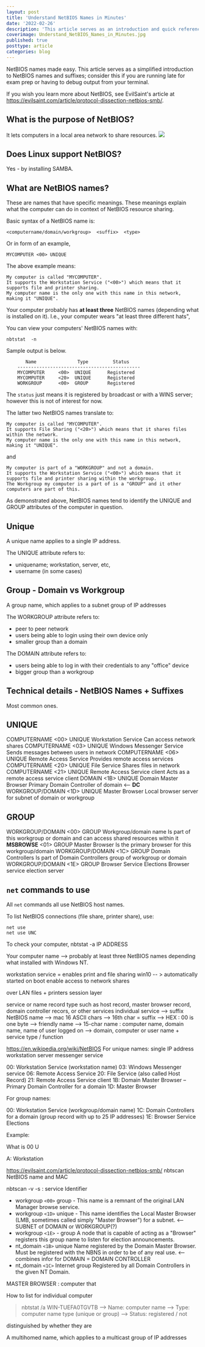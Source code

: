 ```yaml
---
layout: post
title: 'Understand NetBIOS Names in Minutes'
date: '2022-02-26'
description: 'This article serves as an introduction and quick reference to NetBIOS names'
coverimage: Understand_NetBIOS_Names_in_Minutes.jpg
published: true
posttype: article
categories: blog
---
```


NetBIOS names made easy. This article serves as a simplified introduction to NetBIOS names and suffixes; consider this if you are running late for exam prep or having to debug output from your terminal.

If you wish you learn more about NetBIOS, see EvilSaint's article at https://evilsaint.com/article/protocol-dissection-netbios-smb/.

## What is the purpose of NetBIOS?

It lets computers in a local area network to share resources.
<img src="/static/832745c2-95cc-45f6-a712-56f0da41b6e4.png">
![]()

## Does Linux support NetBIOS?

Yes - by installing SAMBA. 

## What are NetBIOS names?

These are names that have specific meanings. These meanings explain what the computer can do in context of NetBIOS resource sharing. 

Basic syntax of a NetBIOS name is:

```
<computername/domain/workgroup>  <suffix>  <type>
```

Or in form of an example,

```
MYCOMPUTER <00> UNIQUE
```

The above example means:

```
My computer is called "MYCOMPUTER". 
It supports the Workstation Service ("<00>") which means that it supports file and printer sharing.
My computer name is the only one with this name in this network, making it "UNIQUE".
```

Your computer probably has <b>at least three</b> NetBIOS names (depending what is installed on it). I.e., your computer wears "at least three different hats",  

You can view your computers' NetBIOS names with:

```
nbtstat  -n
```

Sample output is below.

```
       Name               Type         Status
    ---------------------------------------------
    MYCOMPUTER     <00>  UNIQUE      Registered
    MYCOMPUTER     <20>  UNIQUE      Registered
    WORKGROUP      <00>  GROUP       Registered
```

The `status` just means it is registered by broadcast or with a WINS server; however this is not of interest for now.

The latter two NetBIOS names translate to:

```
My computer is called "MYCOMPUTER". 
It supports File Sharing ("<20>") which means that it shares files within the network. 
My computer name is the only one with this name in this network, making it "UNIQUE".
```

and

```
My computer is part of a "WORKGROUP" and not a domain. 
It supports the Workstation Service ("<00>") which means that it supports file and printer sharing within the workgroup. 
The Workgroup my computer is a part of is a "GROUP" and it other computers are part of this.
```

As demonstrated above, NetBIOS names tend to identify the UNIQUE and GROUP attributes of the computer in question. 

## Unique

A unique name applies to a single IP address.

The UNIQUE attribute refers to:

* uniquename; workstation, server, etc,
* username (in some cases)

## Group - Domain vs Workgroup

A group name, which applies to a subnet group of IP addresses

The WORKGROUP attribute refers to:

* peer to peer network
* users being able to login using their own device only
* smaller group than a domain

The DOMAIN attribute refers to:

* users being able to log in with their credentials to any "office" device
* bigger group than a workgroup

## Technical details - NetBIOS Names + Suffixes

Most common ones.

UNIQUE
------
COMPUTERNAME		<00>  UNIQUE	Workstation Service			Can access network shares
COMPUTERNAME		<03>  UNIQUE        Windows Messenger Service		Sends messages between users in network
COMPUTERNAME		<06>  UNIQUE	Remote Access Service                    Provides remote access services			
COMPUTERNAME		<20>  UNIQUE	File Service					Shares files in network
COMPUTERNAME		<21>  UNIQUE	Remote Access Service client		Acts as a remote access service client
DOMAIN				<1B>  UNIQUE	Domain Master Browser			Primary Domain Controller of domain <-- <b>DC</b>
WORKGROUP/DOMAIN	<1D>  UNIQUE	Master Browser				Local browser server for subnet of domain or workgroup

GROUP
-----
WORKGROUP/DOMAIN         <00>  GROUP  	Workgroup/domain name	Is part of this workgroup or domain and can access shared resources within it
__MSBROWSE__			<01>  GROUP		Master Browser			Is the primary browser for this workgroup/domain
WORKGROUP/DOMAIN     	<1C>  GROUP		Domain Controllers 		Is part of Domain Controllers group of workgroup or domain	
WORKGROUP/DOMAIN     	<1E>  GROUP		Browser Service Elections	Browser service election server


## `net` commands to use

All `net` commands all use NetBIOS host names.

To list NetBIOS connections (file share, printer share), use:

```
net use 
net use UNC
```



To check your computer, 
nbtstat -a IP ADDRESS

Your computer name --> probably at least three NetBIOS names depending what installed with Windows NT.

workstation service = enables print and file sharing 
win10 -- > automatically started on boot
enable access to network shares

over LAN
files + printers 
session layer

service or name record type such as host record, master browser record, domain controller recors, or other services
individual service --> suffix
NetBIOS name --> mac 16 ASCII chars --> 16th char = suffix
    --> HEX : 00 is one byte
--> friendly name --> 15-char name : computer name, domain name, name of user logged on
--> domain, computer or user name + service type / function





https://en.wikipedia.org/wiki/NetBIOS
For unique names:
single IP address
workstation
server
messenger service

00: Workstation Service (workstation name)
03: Windows Messenger service
06: Remote Access Service
20: File Service (also called Host Record)
21: Remote Access Service client
1B: Domain Master Browser – Primary Domain Controller for a domain
1D: Master Browser

For group names:

00: Workstation Service (workgroup/domain name)
1C: Domain Controllers for a domain (group record with up to 25 IP addresses)
1E: Browser Service Elections


Example:

What is 
<computername> 00 U

A: Workstation 

https://evilsaint.com/article/protocol-dissection-netbios-smb/
nbtscan <ip-range> 
	NetBIOS name and MAC

nbtscan -v -s : <ip-range>
	service Identifier

* workgroup `<00>` group - This name is a remnant of the original LAN Manager browse service.
* workgroup `<1D>` unique - This name identifies the Local Master Browser (LMB, sometimes called simply "Master Browser") for a subnet. <-- SUBNET of DOMAIN or WORKGROUP(?)
* workgroup `<1E>` -  group A node that is capable of acting as a "Browser" registers this group name to listen for election announcements.
* nt_domain `<1B>` unique Name registered by the Domain Master Browser. Must be registered with the NBNS in order to be of any real use. <-- combines infor for DOMAIN = DOMAIN CONTROLLER
* nt_domain `<1C>` Internet group Registered by all Domain Controllers in the given NT Domain.

MASTER BROWSER : computer that 


How to list for individual computer
> nbtstat /a WIN-TUEFA0TGVTB
--> Name: computer name
--> Type: computer name type (unique or group)
--> Status: registered / not

 distinguished by whether they are


A multihomed name, which applies to a multicast group of IP addresses
